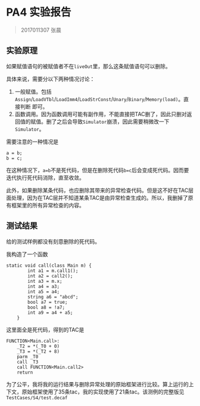 # PA4 实验报告

> 2017011307 张晨

## 实验原理

如果赋值语句的被赋值者不在`liveOut`里，那么这条赋值语句可以删除。

具体来说，需要分以下两种情况讨论：

1. 一般赋值。包括`Assign`/`LoadVTbl`/`LoadImm4`/`LoadStrConst`/`Unary`/`Binary`/`Memory(load)`。直接判断 即可。
2. 函数调用。因为函数调用可能有副作用，不能直接把TAC删了，因此只删对返回值的赋值。删了之后会导致`Simulator`崩溃，因此需要稍微改一下`Simulator`。

需要注意的一种情况是

```
a = b;
b = c;
```

在这种情况下，`a=b`不是死代码，但是在删除死代码`b=c`后会变成死代码。因而要迭代执行死代码消除，直至收敛。

此外，如果删除某条代码，也应删除其带来的异常检查代码。但是这不好在TAC层面处理，因为在TAC层并不知道某条TAC是由异常检查生成的。所以，我删掉了原有框架里的所有异常检查的内容。



## 测试结果

给的测试样例都没有刻意删除的死代码。

我构造了一个函数

```
static void call(class Main m) {
        int a1 = m.call1();
        int a2 = call2();
        int a3 = m.x;
        int a4 = a3;
        int a5 = a4;
        string a6 = "abcd";
        bool a7 = true;
        bool a8 = !a7;
        int a9 = a4 + a5;
    }
```

这里面全是死代码，得到的TAC是

```
FUNCTION<Main.call>:
    _T2 = *(_T0 + 0)
    _T3 = *(_T2 + 8)
    parm _T0
    call _T3
    call FUNCTION<Main.call2>
    return
```

为了公平，我将我的运行结果与删除异常处理的原始框架进行比较。算上运行的上下文，原始框架使用了35条tac，我的实现使用了21条tac。该测例的完整版见`TestCases/S4/test.decaf`